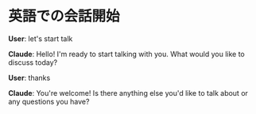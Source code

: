 # 英語での会話開始

**User**:
let's start talk

**Claude**:
Hello\! I'm ready to start talking with you. What would you like to discuss today?

**User**:
thanks

**Claude**:
You're welcome\! Is there anything else you'd like to talk about or any questions you have?

